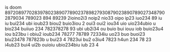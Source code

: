 is 
  doom 897208977028397802389077890237898279308790238907890273487902879034 789023 894 89239 2ioino2i3 noip2 nio33 oipo ip23 iuo234 89 iu iu bui234 ubi ioub23 biou2 buio3iou 2 oui3 oui2 iou34 uio uio234ubio u bio234 buiiuo 234 782378278 93 ubi ub2i34 ou buio bui iouu iob buio23u4 iou b23bu i obiu2 ioub234 78277 78789 72334iu  uo23 buo buoi23 biu23478 787823b u bui23 4 7823ui bu2 o3iu4 7823 h4un 234 78 23 i4ub23 bui4 ui2b ouioiu  ubio234biu iub 23 4

